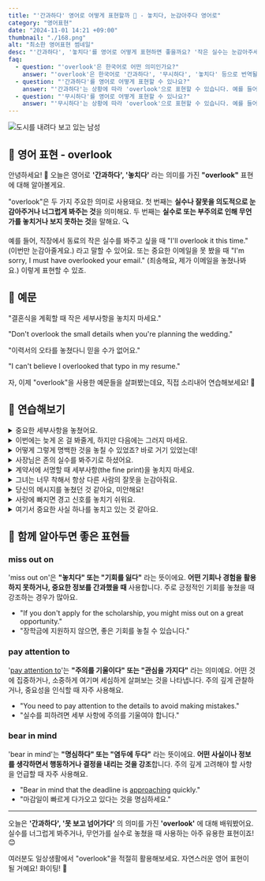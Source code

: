 ```yaml
---
title: "'간과하다' 영어로 어떻게 표현할까 🤫 - 놓치다, 눈감아주다 영어로"
category: "영어표현"
date: "2024-11-01 14:21 +09:00"
thumbnail: "./168.png"
alt: "최소한 영어표현 썸네일"
desc: "'간과하다', '놓치다'를 영어로 어떻게 표현하면 좋을까요? '작은 실수는 눈감아주세요.', '중요한 세부사항을 놓쳤어요.' 등을 영어로 표현하는 법을 배워봅시다. 다양한 예문을 통해서 연습하고 본인의 표현으로 만들어 보세요."
faq:
  - question: "'overlook'은 한국어로 어떤 의미인가요?"
    answer: "'overlook'은 한국어로 '간과하다', '무시하다', '놓치다' 등으로 번역될 수 있습니다. 주로 어떤 것을 주의 깊게 보지 않거나, 놓치는 상황에서 사용됩니다."
  - question: "'간과하다'를 영어로 어떻게 표현할 수 있나요?"
    answer: "'간과하다'는 상황에 따라 'overlook'으로 표현할 수 있습니다. 예를 들어, '그의 실수를 간과했어'는 'I overlooked his mistake'로 말할 수 있습니다."
  - question: "'무시하다'를 영어로 어떻게 표현할 수 있나요?"
    answer: "'무시하다'는 상황에 따라 'overlook'으로 표현할 수 있습니다. 예를 들어, '그의 의견을 무시하면 안 돼'는 'You shouldn't overlook his opinion'으로 말할 수 있습니다."
---
```


![도시를 내려다 보고 있는 남성](./168-1.jpg)

## 🌟 영어 표현 - overlook

안녕하세요! 👋 오늘은 영어로 **'간과하다', '놓치다'** 라는 의미를 가진 **"overlook"** 표현에 대해 알아볼게요.

"overlook"은 두 가지 주요한 의미로 사용돼요. 첫 번째는 **실수나 잘못을 의도적으로 눈감아주거나 너그럽게 봐주는 것**을 의미해요. 두 번째는 **실수로 또는 부주의로 인해 무언가를 놓치거나 보지 못하는 것**을 말해요. 🔍

예를 들어, 직장에서 동료의 작은 실수를 봐주고 싶을 때 "I'll overlook it this time." (이번만 눈감아줄게요.) 라고 말할 수 있어요. 또는 중요한 이메일을 못 봤을 때 "I'm sorry, I must have overlooked your email." (죄송해요, 제가 이메일을 놓쳤나봐요.) 이렇게 표현할 수 있죠.

## 📖 예문

"결혼식을 계획할 때 작은 세부사항을 놓치지 마세요."

"Don't overlook the small details when you're planning the wedding."

"이력서의 오타를 놓쳤다니 믿을 수가 없어요."

"I can't believe I overlooked that typo in my resume."

자, 이제 "overlook"을 사용한 예문들을 살펴봤는데요, 직접 소리내어 연습해보세요! 🎯

## 💬 연습해보기

<details>
<summary>중요한 세부사항을 놓쳤어요.</summary>
<span>I overlooked some <a href="/blog/in-english/318.important/">important</a> details.</span>
</details>

<details>
<summary>이번에는 늦게 온 걸 봐줄게, 하지만 다음에는 그러지 마세요.</summary>
<span>I'll overlook your late arrival this time, but don't let it happen again.</span>
</details>

<details>
<summary>어떻게 그렇게 명백한 것을 놓칠 수 있었죠? 바로 거기 있었는데!</summary>
<span>How could I overlook something so obvious? It was right there!</span>
</details>

<details>
<summary>사장님은 존의 실수를 봐주기로 하셨어요.</summary>
<span>The boss <a href="/blog/in-english/062.decide-to/">decided to</a> overlook John's mistake.</span>
</details>

<details>
<summary>계약서에 서명할 때 세부사항(the fine print)을 놓치지 마세요.</summary>
<span>Don't overlook the fine print when you sign the contract.</span>
</details>

<details>
<summary>그녀는 너무 착해서 항상 다른 사람의 잘못을 눈감아줘요.</summary>
<span>She's too nice - she always overlooks other people's faults.</span>
</details>

<details>
<summary>당신의 메시지를 놓쳤던 것 같아요, 미안해요!</summary>
<span>I must have overlooked your message, sorry about that!</span>
</details>

<details>
<summary>사랑에 빠지면 경고 신호를 놓치기 쉬워요.</summary>
<span>It's easy to overlook the warning signs when you're in love.</span>
</details>

<details>
<summary>여기서 중요한 사실 하나를 놓치고 있는 것 같아요.</summary>
<span>You seem to be overlooking one important fact here.</span>
</details>

## 🤝 함께 알아두면 좋은 표현들

### miss out on

'miss out on'은 **"놓치다" 또는 "기회를 잃다"** 라는 뜻이에요. **어떤 기회나 경험을 활용하지 못하거나, 중요한 정보를 간과했을 때** 사용합니다. 주로 긍정적인 기회를 놓쳤을 때 강조하는 경우가 많아요.

- "If you don't apply for the scholarship, you might miss out on a great opportunity."
- "장학금에 지원하지 않으면, 좋은 기회를 놓칠 수 있습니다."

### pay attention to

'[pay attention to](/blog/소금-양에-신경써야해-영어표현/)'는 **"주의를 기울이다" 또는 "관심을 가지다"** 라는 의미예요. 어떤 것에 집중하거나, 소중하게 여기며 세심하게 살펴보는 것을 나타냅니다. 주의 깊게 관찰하거나, 중요성을 인식할 때 자주 사용해요.

- "You need to pay attention to the details to avoid making mistakes."
- "실수를 피하려면 세부 사항에 주의를 기울여야 합니다."

### bear in mind

'bear in mind'는 **"명심하다" 또는 "염두에 두다"** 라는 뜻이에요. **어떤 사실이나 정보를 생각하면서 행동하거나 결정을 내리는 것을 강조**합니다. 주의 깊게 고려해야 할 사항을 언급할 때 자주 사용해요.

- "Bear in mind that the deadline is [approaching](/blog/in-english/267.approach/) quickly."
- "마감일이 빠르게 다가오고 있다는 것을 명심하세요."

---

오늘은 **'간과하다', '못 보고 넘어가다'** 의 의미를 가진 **'overlook'** 에 대해 배워봤어요. 실수를 너그럽게 봐주거나, 무언가를 실수로 놓쳤을 때 사용하는 아주 유용한 표현이죠! 😊

여러분도 일상생활에서 "overlook"을 적절히 활용해보세요. 자연스러운 영어 표현이 될 거예요! 화이팅! 💪
